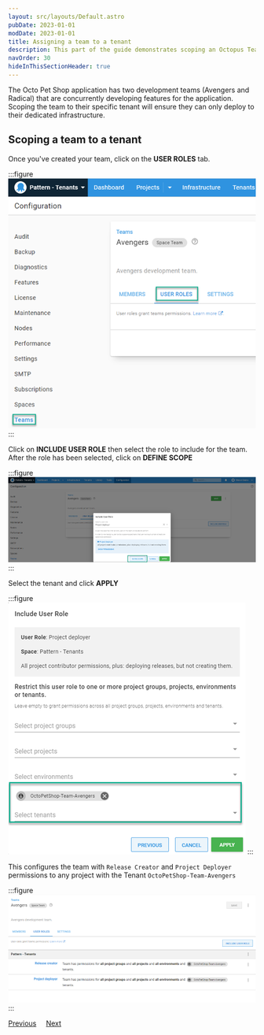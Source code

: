 ```yaml
---
layout: src/layouts/Default.astro
pubDate: 2023-01-01
modDate: 2023-01-01
title: Assigning a team to a tenant
description: This part of the guide demonstrates scoping an Octopus Team to a Tenant
navOrder: 30
hideInThisSectionHeader: true
---
```


The Octo Pet Shop application has two development teams (Avengers and Radical) that are concurrently developing features for the application.  Scoping the team to their specific tenant will ensure they can only deploy to their dedicated infrastructure.

## Scoping a team to a tenant

Once you've created your team, click on the **USER ROLES** tab.

:::figure
![](/docs/tenants/guides/multi-tenant-teams/images/octopus-teams-avenger.png "width=500")
:::

Click on **INCLUDE USER ROLE** then select the role to include for the team.  After the role has been selected, click on **DEFINE SCOPE**

:::figure
![](/docs/tenants/guides/multi-tenant-teams/images/octopus-teams-roles.png "width=500")
:::

Select the tenant and click **APPLY**

:::figure
![](/docs/tenants/guides/multi-tenant-teams/images/octopus-teams-role-tenant.png "width=500")
:::

This configures the team with `Release Creator` and `Project Deployer` permissions to any project with the Tenant `OctoPetShop-Team-Avengers`

:::figure
![](/docs/tenants/guides/multi-tenant-teams/images/octopus-teams-userroles.png "width=500")
:::

<span><a class="button btn-secondary" href="/docs/tenants/guides/multi-tenant-teams/creating-new-tenants">Previous</a></span>&nbsp;&nbsp;&nbsp;&nbsp;&nbsp;<span><a class="button btn-success" href="/docs/tenants/guides/multi-tenant-teams/deploying-team-tenant">Next</a></span>